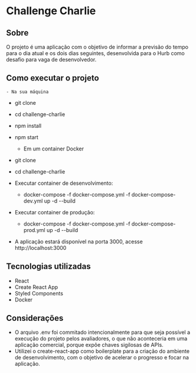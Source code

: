 # Challenge Charlie

## Sobre

O projeto é uma aplicação com o objetivo de informar a previsão do tempo para o dia atual e os dois dias seguintes, desenvolvida para o Hurb como desafio para vaga de desenvolvedor.

## Como executar o projeto

    - Na sua máquina

-   git clone
-   cd challenge-charlie
-   npm install
-   npm start

    -   Em um container Docker

-   git clone
-   cd challenge-charlie
-   Executar container de desenvolvimento:
    -   docker-compose -f docker-compose.yml -f docker-compose-dev.yml up -d --build
-   Executar container de produção:
    -   docker-compose -f docker-compose.yml -f docker-compose-prod.yml up -d --build
-   A aplicação estará disponível na porta 3000, acesse http://localhost:3000

## Tecnologias utilizadas

-   React
-   Create React App
-   Styled Components
-   Docker

## Considerações

-   O arquivo .env foi commitado intencionalmente para que seja possível a execução do projeto pelos avaliadores, o que não aconteceria em uma aplicação comercial, porque expõe chaves sigilosas de APIs.
-   Utilizei o create-react-app como boilerplate para a criação do ambiente de desenvolvimento, com o objetivo de acelerar o progresso e focar na aplicação.
